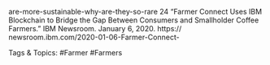 are-more-sustainable-why-are-they-so-rare 
24  “Farmer Connect Uses IBM Blockchain to Bridge the 
Gap Between Consumers and Smallholder Coffee 
Farmers.” IBM Newsroom. January 6, 2020. https://
newsroom.ibm.com/2020-01-06-Farmer-Connect-

   Tags & Topics:
   #Farmer
   #Farmers